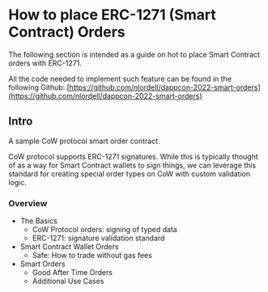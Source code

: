 # How to place ERC-1271 (Smart Contract) Orders

The following section is intended as a guide on hot to place Smart Contract orders with ERC-1271.

All the code needed to implement such feature can be found in the following Github: [https://github.com/nlordell/dappcon-2022-smart-orders](https://github.com/nlordell/dappcon-2022-smart-orders)

## Intro

A sample CoW protocol smart order contract.

CoW protocol supports ERC-1271 signatures. While this is typically thought of as a way for Smart Contract wallets to sign things, we can leverage this standard for creating special order types on CoW with custom validation logic.

### **Overview**

* The Basics
  * CoW Protocol orders: signing of typed data
  * ERC-1271: signature validation standard
* Smart Contract Wallet Orders
  * Safe: How to trade without gas fees
* Smart Orders
  * Good After Time Orders
  * Additional Use Cases
